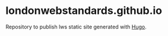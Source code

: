 # londonwebstandards.github.io

Repository to publish lws static site generated with [Hugo](https://gohugo.io/).
